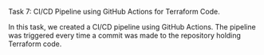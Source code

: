 Task 7: CI/CD Pipeline using GitHub Actions for Terraform Code.

In this task, we created a CI/CD pipeline using GitHub Actions. The pipeline was triggered every time a commit was made to the repository holding Terraform code.
